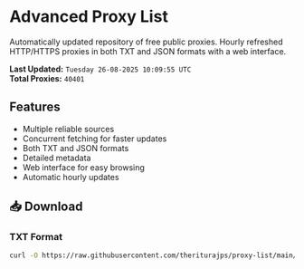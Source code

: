 # Advanced Proxy List

Automatically updated repository of free public proxies. Hourly refreshed HTTP/HTTPS proxies in both TXT and JSON formats with a web interface.

**Last Updated:** `Tuesday 26-08-2025 10:09:55 UTC`  
**Total Proxies:** `40401`

## Features
- Multiple reliable sources
- Concurrent fetching for faster updates
- Both TXT and JSON formats
- Detailed metadata
- Web interface for easy browsing
- Automatic hourly updates

## 📥 Download

### TXT Format
```bash
curl -O https://raw.githubusercontent.com/theriturajps/proxy-list/main/proxies.txt